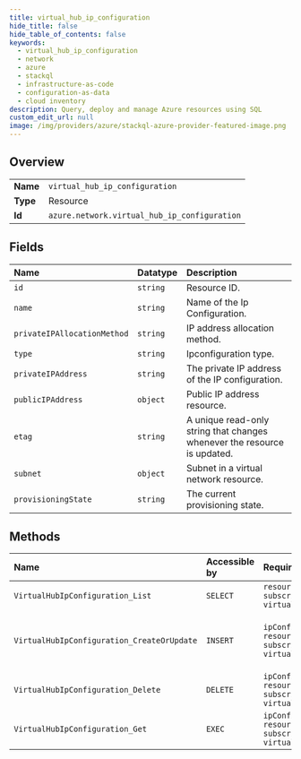 ```yaml
---
title: virtual_hub_ip_configuration
hide_title: false
hide_table_of_contents: false
keywords:
  - virtual_hub_ip_configuration
  - network
  - azure    
  - stackql
  - infrastructure-as-code
  - configuration-as-data
  - cloud inventory
description: Query, deploy and manage Azure resources using SQL
custom_edit_url: null
image: /img/providers/azure/stackql-azure-provider-featured-image.png
---
```

  
    

## Overview
<table><tbody>
<tr><td><b>Name</b></td><td><code>virtual_hub_ip_configuration</code></td></tr>
<tr><td><b>Type</b></td><td>Resource</td></tr>
<tr><td><b>Id</b></td><td><code>azure.network.virtual_hub_ip_configuration</code></td></tr>
</tbody></table>

## Fields
| Name | Datatype | Description |
|:-----|:---------|:------------|
| `id` | `string` | Resource ID. |
| `name` | `string` | Name of the Ip Configuration. |
| `privateIPAllocationMethod` | `string` | IP address allocation method. |
| `type` | `string` | Ipconfiguration type. |
| `privateIPAddress` | `string` | The private IP address of the IP configuration. |
| `publicIPAddress` | `object` | Public IP address resource. |
| `etag` | `string` | A unique read-only string that changes whenever the resource is updated. |
| `subnet` | `object` | Subnet in a virtual network resource. |
| `provisioningState` | `string` | The current provisioning state. |
## Methods
| Name | Accessible by | Required Params | Description |
|:-----|:--------------|:----------------|:------------|
| `VirtualHubIpConfiguration_List` | `SELECT` | `resourceGroupName, subscriptionId, virtualHubName` | Retrieves the details of all VirtualHubIpConfigurations. |
| `VirtualHubIpConfiguration_CreateOrUpdate` | `INSERT` | `ipConfigName, resourceGroupName, subscriptionId, virtualHubName` | Creates a VirtualHubIpConfiguration resource if it doesn't exist else updates the existing VirtualHubIpConfiguration. |
| `VirtualHubIpConfiguration_Delete` | `DELETE` | `ipConfigName, resourceGroupName, subscriptionId, virtualHubName` | Deletes a VirtualHubIpConfiguration. |
| `VirtualHubIpConfiguration_Get` | `EXEC` | `ipConfigName, resourceGroupName, subscriptionId, virtualHubName` | Retrieves the details of a Virtual Hub Ip configuration. |
